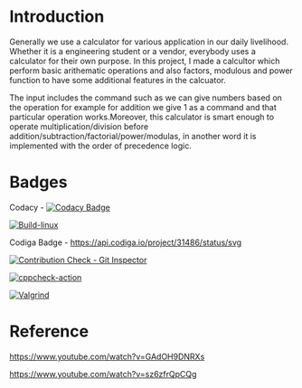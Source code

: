 # Introduction
Generally we use a calculator for various application in our daily livelihood. Whether it is a engineering student or a vendor, everybody uses a calculator for their own purpose.
In this project, I made a calcultor which perform basic arithematic operations and also factors, modulous and power function to have some additional features in the calcuator.

The input includes the command such as we can give numbers based on the operation for example for addition we give 1 as a command and that particular operation works.Moreover, this calculator is smart enough to operate multiplication/division before addition/subtraction/factorial/power/modulas, in another word it is implemented with the order of precedence logic.

# Badges

Codacy - 
[![Codacy Badge](https://app.codacy.com/project/badge/Grade/e75128e1c1a54bd7b7bf1ad1eaa1fe78)](https://www.codacy.com/gh/tanmaypadhi08/M1_Scientific_Calculator_Util/dashboard?utm_source=github.com&amp;utm_medium=referral&amp;utm_content=tanmaypadhi08/M1_Scientific_Calculator_Util&amp;utm_campaign=Badge_Grade)

[![Build-linux](https://github.com/tanmaypadhi08/M1_Scientific_Calculator_Util/actions/workflows/Build-Linux.yml/badge.svg)](https://github.com/tanmaypadhi08/M1_Scientific_Calculator_Util/actions/workflows/Build-Linux.yml)

Codiga Badge  - https://api.codiga.io/project/31486/status/svg

[![Contribution Check - Git Inspector](https://github.com/tanmaypadhi08/M1_Scientific_Calculator_Util/actions/workflows/codeinspector.yml/badge.svg)](https://github.com/tanmaypadhi08/M1_Scientific_Calculator_Util/actions/workflows/codeinspector.yml)

[![cppcheck-action](https://github.com/tanmaypadhi08/M1_Scientific_Calculator_Util/actions/workflows/Static-cpp.yml/badge.svg)](https://github.com/tanmaypadhi08/M1_Scientific_Calculator_Util/actions/workflows/Static-cpp.yml)

[![Valgrind](https://github.com/tanmaypadhi08/M1_Scientific_Calculator_Util/actions/workflows/Valgrind.yml/badge.svg)](https://github.com/tanmaypadhi08/M1_Scientific_Calculator_Util/actions/workflows/Valgrind.yml)

# Reference
https://www.youtube.com/watch?v=GAdOH9DNRXs


https://www.youtube.com/watch?v=sz6zfrQpCQg

